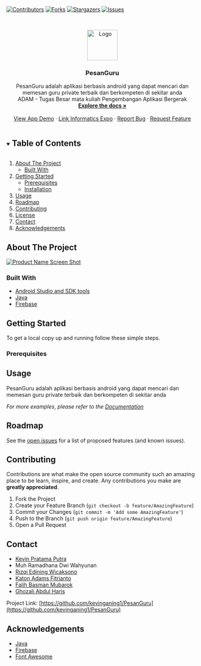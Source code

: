 <!--
*** Thanks for checking out the Best-README-Template. If you have a suggestion
*** that would make this better, please fork the repo and create a pull request
*** or simply open an issue with the tag "enhancement".
*** Thanks again! Now go create something AMAZING! :D
***
***
***
*** To avoid retyping too much info. Do a search and replace for the following:
*** github_username, repo_name, twitter_handle, email, project_title, project_description
-->



<!-- PROJECT SHIELDS -->
<!--
*** I'm using markdown "reference style" links for readability.
*** Reference links are enclosed in brackets [ ] instead of parentheses ( ).
*** See the bottom of this document for the declaration of the reference variables
*** for contributors-url, forks-url, etc. This is an optional, concise syntax you may use.
*** https://www.markdownguide.org/basic-syntax/#reference-style-links
-->
[![Contributors][contributors-shield]][contributors-url]
[![Forks][forks-shield]][forks-url]
[![Stargazers][stars-shield]][stars-url]
[![Issues][issues-shield]][issues-url]



<!-- PROJECT LOGO -->
<br />
<p align="center">
  <a href="https://github.com/katon26/pabw-web">
    <img src="images/logo.png" alt="Logo" width="80" height="80">
  </a>

  <h3 align="center">PesanGuru</h3>

  <p align="center">
    PesanGuru adalah aplikasi berbasis android yang dapat mencari dan memesan guru private terbaik dan berkompeten di sekitar anda
    <br />
    ADAM - Tugas Besar mata kuliah Pengembangan Aplikasi Bergerak
    <br />
    <a href="https://github.com/kevinganing1/PesanGuru"><strong>Explore the docs »</strong></a>
    <br />
    <br />
    <a href="https://www.youtube.com/watch?v=5RqCZtwuQ8c&t=2s&ab_channel=GHOZALIABDULHARIS">View App Demo</a>
    ·
    <a href="https://old.informatics-expo.id/index.php/karya/422">Link Informatics Expo</a>
    ·
    <a href="https://github.com/kevinganing1/PesanGuru">Report Bug</a>
    ·
    <a href="https://github.com/kevinganing1/PesanGuru">Request Feature</a>
  </p>
</p>



<!-- TABLE OF CONTENTS -->
<details open="open">
  <summary><h2 style="display: inline-block">Table of Contents</h2></summary>
  <ol>
    <li>
      <a href="#about-the-project">About The Project</a>
      <ul>
        <li><a href="#built-with">Built With</a></li>
      </ul>
    </li>
    <li>
      <a href="#getting-started">Getting Started</a>
      <ul>
        <li><a href="#prerequisites">Prerequisites</a></li>
        <li><a href="#installation">Installation</a></li>
      </ul>
    </li>
    <li><a href="#usage">Usage</a></li>
    <li><a href="#roadmap">Roadmap</a></li>
    <li><a href="#contributing">Contributing</a></li>
    <li><a href="#license">License</a></li>
    <li><a href="#contact">Contact</a></li>
    <li><a href="#acknowledgements">Acknowledgements</a></li>
  </ol>
</details>



<!-- ABOUT THE PROJECT -->
## About The Project

[![Product Name Screen Shot][product-screenshot]](https://example.com)



### Built With

* [Android Studio and SDK tools](https://developer.android.com/studio)
* [Java](https://java.com)
* [Firebase](https://firebase.google.com/docs/database)



<!-- GETTING STARTED -->
## Getting Started

To get a local copy up and running follow these simple steps.

### Prerequisites




<!-- USAGE EXAMPLES -->
## Usage

PesanGuru adalah aplikasi berbasis android yang dapat mencari dan memesan guru private terbaik dan berkompeten di sekitar anda

_For more examples, please refer to the [Documentation](https://developer.android.com/studio/intro)_



<!-- ROADMAP -->
## Roadmap

See the [open issues](https://github.com/kevinganing1/PesanGuru/issues) for a list of proposed features (and known issues).



<!-- CONTRIBUTING -->
## Contributing

Contributions are what make the open source community such an amazing place to be learn, inspire, and create. Any contributions you make are **greatly appreciated**.

1. Fork the Project
2. Create your Feature Branch (`git checkout -b feature/AmazingFeature`)
3. Commit your Changes (`git commit -m 'Add some AmazingFeature'`)
4. Push to the Branch (`git push origin feature/AmazingFeature`)
5. Open a Pull Request


<!-- CONTACT -->
## Contact

* [Kevin Pratama Putra](https://github.com/kevinganing1) 
* Muh Ramadhana Dwi Wahyunan
* [Rizqi Edining Wicaksono](https://github.com/rizqiewicaksono)
* [Katon Adams Fitrianto](https://github.com/katon26)
* [Falih Basman Mubarok](https://github.com/bhawrok)
* [Ghozali Abdul Haris](https://github.com/ghozaliabdulharis)


Project Link: [https://github.com/kevinganing1/PesanGuru](https://github.com/kevinganing1/PesanGuru)



<!-- ACKNOWLEDGEMENTS -->
## Acknowledgements

* [Java](https://www.java.com/)
* [Firebase](https://firebase.google.com/docs/database)
* [Font Awesome](https://fontawesome.com)




<!-- MARKDOWN LINKS & IMAGES -->
<!-- https://www.markdownguide.org/basic-syntax/#reference-style-links -->
[contributors-shield]: https://img.shields.io/github/contributors/katon26/repo.svg?style=for-the-badge
[contributors-url]: https://github.com/kevinganing1/PesanGuru/graphs/contributors
[forks-shield]: https://img.shields.io/github/forks/kevinganing1/repo.svg?style=for-the-badge
[forks-url]: https://github.com/kevinganing1/PesanGuru/network/members
[stars-shield]: https://img.shields.io/github/stars/kevinganing1/repo.svg?style=for-the-badge
[stars-url]: https://github.com/kevinganing1/PesanGuru/stargazers
[issues-shield]: https://img.shields.io/github/issues/kevinganing1/repo.svg?style=for-the-badge
[issues-url]: https://github.com/kevinganing1/PesanGuru/issues
[product-screenshot]: https://doc-08-64-docs.googleusercontent.com/docs/securesc/g5co90jas4l21d4qaag7vlpenov8j6u7/r8kijrhot7kqqnt6p61cpqeqidsnoggp/1629445050000/18369276537752327147/00886545101522855014/1AUf945TkZY6d-cFGZcErTMFbWWqgOq8R?e=media&authuser=0
